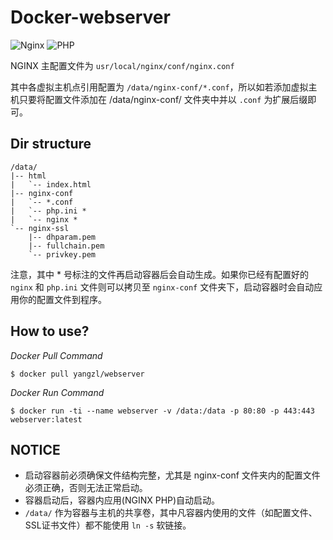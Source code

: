 # Docker-webserver

![Nginx](https://img.shields.io/badge/Nginx-1.12.1-yellow.svg)
![PHP](https://img.shields.io/badge/PHP-7.1.7-red.svg)


NGINX 主配置文件为 `usr/local/nginx/conf/nginx.conf`

其中各虚拟主机点引用配置为 `/data/nginx-conf/*.conf`，所以如若添加虚拟主机只要将配置文件添加在 /data/nginx-conf/ 文件夹中并以 `.conf`
为扩展后缀即可。

## Dir structure
```
/data/
|-- html
|   `-- index.html
|-- nginx-conf
|   `-- *.conf
|   `-- php.ini *
|   `-- nginx *
`-- nginx-ssl
    |-- dhparam.pem
    |-- fullchain.pem
    `-- privkey.pem
```

注意，其中 * 号标注的文件再启动容器后会自动生成。如果你已经有配置好的 `nginx` 和 `php.ini` 文件则可以拷贝至 `nginx-conf` 文件夹下，启动容器时会自动应用你的配置文件到程序。

## How to use?

_Docker Pull Command_

`$ docker pull yangzl/webserver`

_Docker Run Command_

`$ docker run -ti --name webserver -v /data:/data -p 80:80 -p 443:443 webserver:latest`

## NOTICE
- 启动容器前必须确保文件结构完整，尤其是 nginx-conf 文件夹内的配置文件必须正确，否则无法正常启动。
- 容器启动后，容器内应用(NGINX PHP)自动启动。
- `/data/` 作为容器与主机的共享卷，其中凡容器内使用的文件（如配置文件、SSL证书文件）都不能使用 `ln -s` 软链接。